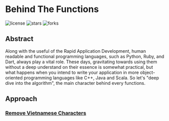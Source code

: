 # Behind The Functions

![license](https://img.shields.io/github/license/nitsvutt/behind-the-functions)
![stars](https://img.shields.io/github/stars/nitsvutt/behind-the-functions)
![forks](https://img.shields.io/github/forks/nitsvutt/behind-the-functions)

## Abstract

Along with the useful of the Rapid Application Development, human readable and functional programming languages, such as Python, Ruby, and Dart, always play a vital role. These days, gravitating towards using them without a deep understand on their essence is somewhat practical, but what happens when you intend to write your application in more object-oriented programming languages like C++, Java and Scala. So let's "deep dive into the algorithm", the main character behind every functions.

## Approach

### <a href="https://github.com/nitsvutt/behind-the-functions/blob/main/remove-vietnamese-characters">Remove Vietnamese Characters</a>
